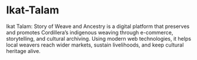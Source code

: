 # Ikat-Talam
Ikat Talam: Story of Weave and Ancestry is a digital platform that preserves and promotes Cordillera’s indigenous weaving through e-commerce, storytelling, and cultural archiving. Using modern web technologies, it helps local weavers reach wider markets, sustain livelihoods, and keep cultural heritage alive.
